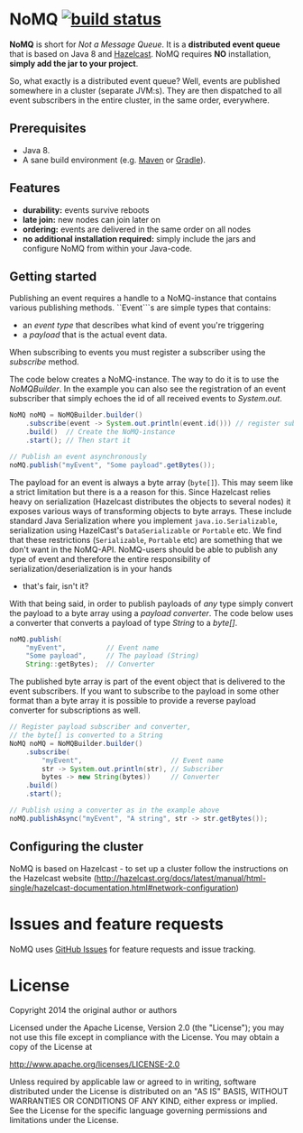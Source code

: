 # NoMQ [![build status](https://secure.travis-ci.org/wassgren/NoMQ.png)](http://travis-ci.org/wassgren/NoMQ)

__NoMQ__ is short for _Not a Message Queue_. It is a __distributed event queue__ that is based on Java 8 and
[Hazelcast](http://hazelcast.org/). NoMQ requires __NO__ installation, __simply add the jar to your project__.

So, what exactly is a distributed event queue? Well, events are published somewhere in a cluster (separate JVM:s). They are then
dispatched to all event subscribers in the entire cluster, in the same order, everywhere.

## Prerequisites
* Java 8.
* A sane build environment (e.g. [Maven](http://maven.apache.org/) or [Gradle](http://www.gradle.org/)).

## Features
 * __durability:__ events survive reboots
 * __late join:__ new nodes can join later on
 * __ordering:__ events are delivered in the same order on all nodes
 * __no additional installation required:__ simply include the jars and configure NoMQ from within your Java-code.

## Getting started
Publishing an event requires a handle to a NoMQ-instance that contains various publishing methods. ``Event```s are simple types
that contains:
* an _event type_ that describes what kind of event you're triggering
* a _payload_ that is the actual event data.

When subscribing to events you must register a subscriber using the _subscribe_ method.

The code below creates a NoMQ-instance. The way to do it is to use the _NoMQBuilder_. In the example you can also see the
registration of an event subscriber that simply echoes the id of all received events to _System.out_.

```java
NoMQ noMQ = NoMQBuilder.builder()
    .subscribe(event -> System.out.println(event.id())) // register subscriber
    .build()  // Create the NoMQ-instance
    .start(); // Then start it

// Publish an event asynchronously
noMQ.publish("myEvent", "Some payload".getBytes());
```

The payload for an event is always a byte array (```byte[]```). This may seem like a strict limitation but there is a a reason
for this. Since Hazelcast relies heavy on serialization (Hazelcast distributes the objects to several nodes) it exposes various
ways of transforming objects to byte arrays. These include standard Java Serialization where you implement
```java.io.Serializable```, serialization using HazelCast's ```DataSerializable``` or ```Portable``` etc. We find that these
restrictions (```Serializable```, ```Portable``` etc) are something that we don't want in the NoMQ-API. NoMQ-users should be
able to publish any type of event and therefore the entire responsibility of serialization/deserialization is in your hands
- that's fair, isn't it?

With that being said, in order to publish payloads of *any* type simply convert the payload to a byte array using a
*payload converter*. The code below uses a converter that converts a payload of type _String_ to a _byte[]_.

```java
noMQ.publish(
    "myEvent",          // Event name
    "Some payload",     // The payload (String)
    String::getBytes);  // Converter
```

The published byte array is part of the event object that is delivered to the event subscribers. If you want to subscribe to
the payload in some other format than a byte array it is possible to provide a reverse payload converter for
subscriptions as well.

```java
// Register payload subscriber and converter,
// the byte[] is converted to a String
NoMQ noMQ = NoMQBuilder.builder()
    .subscribe(
        "myEvent",                      // Event name
        str -> System.out.println(str), // Subscriber
        bytes -> new String(bytes))     // Converter
    .build()
    .start();

// Publish using a converter as in the example above
noMQ.publishAsync("myEvent", "A string", str -> str.getBytes());
```

## Configuring the cluster
NoMQ is based on Hazelcast - to set up a cluster follow the instructions on the Hazelcast website
(http://hazelcast.org/docs/latest/manual/html-single/hazelcast-documentation.html#network-configuration)

# Issues and feature requests
NoMQ uses [GitHub Issues](https://github.com/wassgren/NoMQ/issues) for feature requests and issue tracking.

# License
   Copyright 2014 the original author or authors

   Licensed under the Apache License, Version 2.0 (the "License");
   you may not use this file except in compliance with the License.
   You may obtain a copy of the License at

   http://www.apache.org/licenses/LICENSE-2.0

   Unless required by applicable law or agreed to in writing, software
   distributed under the License is distributed on an "AS IS" BASIS,
   WITHOUT WARRANTIES OR CONDITIONS OF ANY KIND, either express or implied.
   See the License for the specific language governing permissions and
   limitations under the License.
